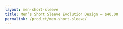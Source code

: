 ```yaml
---
layout: men-short-sleeve
title: Men’s Short Sleeve Evolution Design – $40.00
permalink: /product/men-short-sleeve/
---
```

